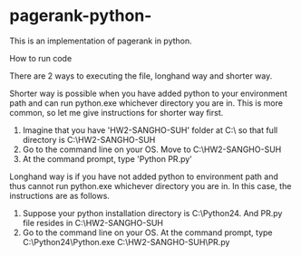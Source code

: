 # pagerank-python-
This is an implementation of pagerank in python.

How to run code

There are 2 ways to executing the file, longhand way and shorter way.

Shorter way is possible when you have added python to your environment path and can run python.exe whichever directory you are in.
This is more common, so let me give instructions for shorter way first.

1. Imagine that you have 'HW2-SANGHO-SUH' folder at C:\ so that full directory is C:\HW2-SANGHO-SUH
2. Go to the command line on your OS. Move to C:\HW2-SANGHO-SUH
3. At the command prompt, type 'Python PR.py'

Longhand way is if you have not added python to environment path and thus cannot run python.exe whichever directory you are in.
In this case, the instructions are as follows.

1. Suppose your python installation directory is C:\Python24. And PR.py file resides in C:\HW2-SANGHO-SUH
2. Go to the command line on your OS. At the command prompt, type C:\Python24\Python.exe C:\HW2-SANGHO-SUH\PR.py
